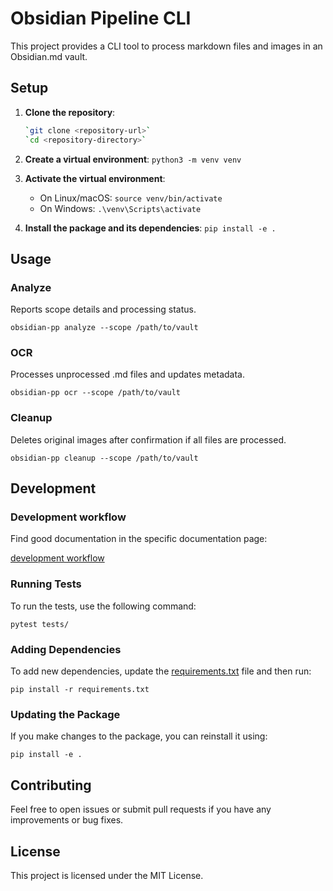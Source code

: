 # Obsidian Pipeline CLI

This project provides a CLI tool to process markdown files and images in an Obsidian.md vault.

## Setup

1. **Clone the repository**:

   ```sh
   `git clone <repository-url>`
   `cd <repository-directory>`
   ```

2. **Create a virtual environment**:
   `python3 -m venv venv`

3. **Activate the virtual environment**:
   - On Linux/macOS:
     `source venv/bin/activate`
   - On Windows:
     `.\venv\Scripts\activate`

4. **Install the package and its dependencies**:
   `pip install -e .`

## Usage

### Analyze

Reports scope details and processing status.

`obsidian-pp analyze --scope /path/to/vault`

### OCR

Processes unprocessed .md files and updates metadata.

`obsidian-pp ocr --scope /path/to/vault`

### Cleanup

Deletes original images after confirmation if all files are processed.

`obsidian-pp cleanup --scope /path/to/vault`

## Development

### Development workflow

Find good documentation in the specific documentation page:

[development workflow](./docs/development-workflow.md)

### Running Tests

To run the tests, use the following command:

`pytest tests/`

### Adding Dependencies

To add new dependencies, update the [requirements.txt](http://_vscodecontentref_/1) file and then run:

`pip install -r requirements.txt`

### Updating the Package

If you make changes to the package, you can reinstall it using:

`pip install -e .`

## Contributing

Feel free to open issues or submit pull requests if you have any improvements or bug fixes.

## License

This project is licensed under the MIT License.
